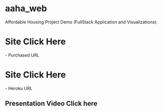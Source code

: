 # aaha_web

Affordable Housing Project Demo (FullStack Application and Visualizations):

<a src="http://aahATL.com"><h1>Site Click Here</h1></a> - Purchased URL
        
<a src="http://aahaweb.herokuapp.com"><h1>Site Click Here</h1></a> - Heroku URL

<a src="https://codingbootcamp.hosted.panopto.com/Panopto/Pages/Viewer.aspx?id=4d0eecee-a357-4240-a682-aaf00180860e"><h2>Presentation Video Click here</h2></a> 
